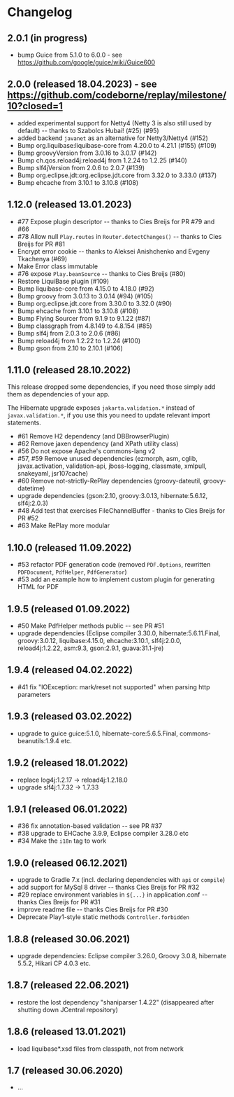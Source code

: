 # Changelog

## 2.0.1 (in progress)
* bump Guice from 5.1.0 to 6.0.0 - see https://github.com/google/guice/wiki/Guice600 

## 2.0.0 (released 18.04.2023) - see https://github.com/codeborne/replay/milestone/10?closed=1
* added experimental support for Netty4 (Netty 3 is also still used by default)  --  thanks to Szabolcs Hubai! (#25) (#95)
* added backend `javanet` as an alternative for Netty3/Netty4 (#152)
* Bump org.liquibase:liquibase-core from 4.20.0 to 4.21.1 (#155) (#109)
* Bump groovyVersion from 3.0.16 to 3.0.17 (#142)
* Bump ch.qos.reload4j:reload4j from 1.2.24 to 1.2.25 (#140)
* Bump slf4jVersion from 2.0.6 to 2.0.7 (#139)
* Bump org.eclipse.jdt:org.eclipse.jdt.core from 3.32.0 to 3.33.0 (#137)
* Bump ehcache from 3.10.1 to 3.10.8 (#108)

## 1.12.0 (released 13.01.2023)
* #77 Expose plugin descriptor  --  thanks to Cies Breijs for PR #79 and #66
* #78 Allow null `Play.routes` in `Router.detectChanges()`  --  thanks to Cies Breijs for PR #81
* Encrypt error cookie  --  thanks to Aleksei Anishchenko and Evgeny Tkachenya (#69)
* Make Error class immutable
* #76 expose `Play.beanSource`  --  thanks to Cies Breijs (#80)
* Restore LiquiBase plugin (#109)
* Bump liquibase-core from 4.15.0 to 4.18.0 (#92)
* Bump groovy from 3.0.13 to 3.0.14 (#94) (#105)
* Bump org.eclipse.jdt.core from 3.30.0 to 3.32.0 (#90)
* Bump ehcache from 3.10.1 to 3.10.8 (#108)
* Bump Flying Sourcer from 9.1.9 to 9.1.22 (#87)
* Bump classgraph from 4.8.149 to 4.8.154 (#85)
* Bump slf4j from 2.0.3 to 2.0.6 (#86)
* Bump reload4j from 1.2.22 to 1.2.24 (#100)
* Bump gson from 2.10 to 2.10.1 (#106)

## 1.11.0 (released 28.10.2022)

This release dropped some dependencies, if you need those simply add them as dependencies of your app.

The Hibernate upgrade exposes `jakarta.validation.*` instead of `javax.validation.*`, if you use this you need to update relevant import statements.

* #61 Remove H2 dependency (and DBBrowserPlugin)
* #62 Remove jaxen dependency (and XPath utility class)
* #56 Do not expose Apache's commons-lang v2
* #57, #59 Remove unused dependencies (ezmorph, asm, cglib, javax.activation, validation-api, jboss-logging, classmate, xmlpull, snakeyaml, jsr107cache)
* #60 Remove not-strictly-RePlay dependencies (groovy-dateutil, groovy-datetime)
* upgrade dependencies (gson:2.10, groovy:3.0.13, hibernate:5.6.12, slf4j:2.0.3)
* #48 Add test that exercises FileChannelBuffer - thanks to Cies Breijs for PR #52
* #63 Make RePlay more modular

## 1.10.0 (released 11.09.2022)

* #53 refactor PDF generation code (removed `PDF.Options`, rewritten `PDFDocument`, `PdfHelper`, `PdfGenerator`)
* #53 add an example how to implement custom plugin for generating HTML for PDF

## 1.9.5 (released 01.09.2022)
* #50 Make PdfHelper methods public  --  see PR #51
* upgrade dependencies (Eclipse compiler 3.30.0, hibernate:5.6.11.Final, groovy:3.0.12, liquibase:4.15.0, ehcache:3.10.1, slf4j:2.0.0, reload4j:1.2.22, asm:9.3, gson:2.9.1, guava:31.1-jre)

## 1.9.4 (released 04.02.2022)
* #41 fix "IOException: mark/reset not supported" when parsing http parameters

## 1.9.3 (released 03.02.2022)
* upgrade to guice guice:5.1.0, hibernate-core:5.6.5.Final, commons-beanutils:1.9.4 etc. 

## 1.9.2 (released 18.01.2022)
* replace log4j:1.2.17 -> reload4j:1.2.18.0
* upgrade slf4j:1.7.32 -> 1.7.33

## 1.9.1 (released 06.01.2022)
* #36 fix annotation-based validation  --  see PR #37
* #38 upgrade to EHCache 3.9.9, Eclipse compiler 3.28.0 etc
* #34 Make the `i18n` tag to work

## 1.9.0 (released 06.12.2021)
* upgrade to Gradle 7.x (incl. declaring dependencies with `api` or `compile`)
* add support for MySql 8 driver  --  thanks Cies Breijs for PR #32
* #29 replace environment variables in `${...}` in application.conf  --  thanks Cies Breijs for PR #31
* improve readme file  --  thanks Cies Breijs for PR #30
* Deprecate Play1-style static methods `Controller.forbidden` 

## 1.8.8 (released 30.06.2021)
* upgrade dependencies: Eclipse compiler 3.26.0, Groovy 3.0.8, hibernate 5.5.2, Hikari CP 4.0.3 etc.

## 1.8.7 (released 22.06.2021)
* restore the lost dependency "shaniparser 1.4.22" (disappeared after shutting down JCentral repository)

## 1.8.6 (released 13.01.2021)
* load liquibase*.xsd files from classpath, not from network

## 1.7 (released 30.06.2020)
* ...
